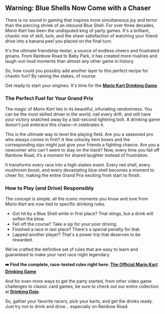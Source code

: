 ## Warning: Blue Shells Now Come with a Chaser

There is no sound in gaming that inspires more simultaneous joy and terror than the piercing shriek of an inbound Blue Shell. For over three decades, _Mario Kart_ has been the undisputed king of party games. It's a brilliant, chaotic mix of skill, luck, and the sheer satisfaction of watching your friend drive into a banana peel you placed on the final turn.

It's the ultimate friendship-tester, a source of endless cheers and frustrated groans. From Rainbow Road to Baby Park, it has created more rivalries and laugh-out-loud moments than almost any other game in history.

So, how could you possibly add another layer to this perfect recipe for chaotic fun? By raising the stakes, of course.

Get ready to start your engines. It's time for the **[Mario Kart Drinking Game](https://drinkingdojo.com/articles/mario-kart)**.

### The Perfect Fuel for Your Grand Prix

The magic of _Mario Kart_ lies in its beautiful, infuriating randomness. You can be the most skilled driver in the world, nail every drift, and still have your victory snatched away by a last-second lightning bolt. A drinking game doesn't just embrace this chaos—it celebrates it.

This is the ultimate way to level the playing field. Are you a seasoned pro who always comes in first? A few unlucky item boxes and the corresponding sips might just give your friends a fighting chance. Are you a newcomer who can't seem to stay on the track? Now, every time you fall off Rainbow Road, it’s a moment for shared laughter instead of frustration.

It transforms every race into a high-stakes event. Every red shell, every mushroom boost, and every devastating blue shell becomes a moment to cheer for, making the entire Grand Prix exciting from start to finish.

### How to Play (and Drive) Responsibly

The concept is simple: all the iconic moments you know and love from _Mario Kart_ are now tied to specific drinking rules.

- Got hit by a Blue Shell while in first place? That stings, but a drink will soften the blow.
- Fell off the course? Take a sip for your poor driving.
- Finished a race in last place? There's a special penalty for that.
- Lapped another player? That's a power trip that deserves to be rewarded.

We’ve crafted the definitive set of rules that are easy to learn and guaranteed to make your next race night legendary.

**➡️ Find the complete, race-tested rules right here: [The Official Mario Kart Drinking Game](https://drinkingdojo.com/articles/mario-kart)**

And for even more ways to get the party started, from other video game challenges to classic card games, be sure to check out our entire collection at **[Drinking Dojo](https://drinkingdojo.com)**.

So, gather your favorite racers, pick your karts, and get the drinks ready. Just try not to drink and drive... especially on Rainbow Road.

